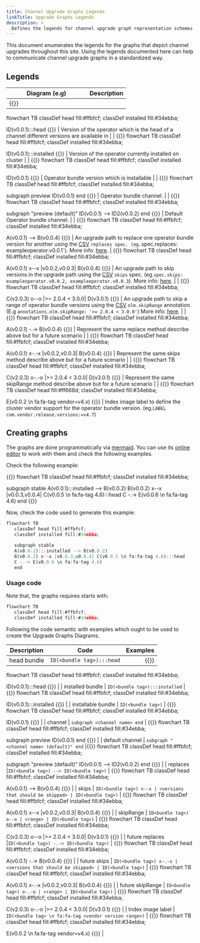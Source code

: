 ```yaml
---
title: Channel Upgrade Graphs Legends
linkTitle: Upgrade Graphs Legends
description: >
  Defines the legends for channel upgrade graph representation schemes used. 
---
```


This document enumerates the legends for the graphs that depict channel upgrades throughout this site. Using the legends documented here can help to communicate channel upgrade graphs in a standardized way.

## Legends

| <div style="align-text: center;width:200px">Diagram (e.g)</div> | Description |   
|----------|:-------------:|
| {{<mermaid>}}
flowchart TB
   classDef head fill:#ffbfcf;
   classDef installed fill:#34ebba;
   
   ID(v0.0.1):::head
{{</mermaid>}} | Version of the operator which is the head of a channel different versions are available in |
| {{<mermaid>}}
flowchart TB
   classDef head fill:#ffbfcf;
   classDef installed fill:#34ebba;
   
   ID(v0.0.1):::installed
{{</mermaid>}} | Version of the operator currently installed on cluster |
| {{<mermaid>}}
flowchart TB
   classDef head fill:#ffbfcf;
   classDef installed fill:#34ebba;
   
   ID(v0.0.1)
{{</mermaid>}} | Operator bundle version which is installable |
| {{<mermaid>}}
flowchart TB
   classDef head fill:#ffbfcf;
   classDef installed fill:#34ebba;
   
   subgraph preview
      ID(v0.0.1) 
   end
{{</mermaid>}} | Operator bundle channel. |
| {{<mermaid>}}
flowchart TB
   classDef head fill:#ffbfcf;
   classDef installed fill:#34ebba;
   
   subgraph "preview (default)"
      ID(v0.0.1) --> ID2(v0.0.2)
   end
{{</mermaid>}} | Default Operator bundle channel. |
| {{<mermaid>}}
flowchart TB
   classDef head fill:#ffbfcf;
   classDef installed fill:#34ebba;
   
   A(v0.0.1) --> B(v0.0.4)
{{</mermaid>}} | An upgrade path to replace one operator bundle version for another using the [CSV][csv-definition] `replaces spec. (eg.`spec.replaces: exampleoperator.v0.0.1`). More info: [here][upgrade-path-replaces].
| {{<mermaid>}}
flowchart TB
   classDef head fill:#ffbfcf;
   classDef installed fill:#34ebba;
   
   A(v0.0.1) x--x |v0.0.2,v0.0.3| B(v0.0.4)
{{</mermaid>}}  | An upgrade path to skip versions in the upgrade path using the [CSV][csv-definition] `skips` spec. (eg.`spec.skips: exampleoperator.v0.0.2, exampleoperator.v0.0.3`). More info: [here][upgrade-path-skips]. |
| {{<mermaid>}}
flowchart TB
   classDef head fill:#ffbfcf;
   classDef installed fill:#34ebba;
   
   C(v2.0.3) o--o |>= 2.0.4 < 3.0.0| D(v3.0.1)
{{</mermaid>}} | An upgrade path to skip a range of operator bundle versions using the [CSV][csv-definition] `olm.skipRange` annotation. (E.g `annotations.olm.skipRange: '>= 2.0.4 < 3.0.0'`) More info: [here][upgrade-path-skiprange]. |
| {{<mermaid>}}
flowchart TB
   classDef head fill:#ffbfcf;
   classDef installed fill:#34ebba;
   
   A(v0.0.1) -.-> B(v0.0.4)
{{</mermaid>}} | Represent the same replace method describe above but for a future scenario |
| {{<mermaid>}}
flowchart TB
   classDef head fill:#ffbfcf;
   classDef installed fill:#34ebba;
   
   A(v0.0.1) x-.-x |v0.0.2,v0.0.3| B(v0.0.4)
{{</mermaid>}} | Represent the same skips method describe above but for a future scenario |
| {{<mermaid>}}
flowchart TB
   classDef head fill:#ffbfcf;
   classDef installed fill:#34ebba;
   
   C(v2.0.3) o-.-o |>= 2.0.4 < 3.0.0| D(v3.0.1)
{{</mermaid>}} | Represent the same skipRange method describe above but for a future scenario |
| {{<mermaid>}}
flowchart TB
   classDef head fill:#ff668d;
   classDef installed fill:#34ebba;
 
   E(v0.0.2 \n fa:fa-tag vendor=v4.x)
{{</mermaid>}} | Index image label to define the cluster vendor support for the operator bundle version. (eg.`LABEL com.vendor.release.versions:=v4.7`)

## Creating graphs 

The graphs are done programmatically via [mermaid](https://mermaid-js.github.io/mermaid/#/.). You can use its [online editor](https://mermaid-js.github.io/mermaid-live-editor/) to work with them and check the following examples. 

Check the following example: 

{{<mermaid>}}
flowchart TB
   classDef head fill:#ffbfcf;
   classDef installed fill:#34ebba;
 
   subgraph stable
   A(v0.0.1):::installed --> B(v0.0.2)
   B(v0.0.2) x--x |v0.0.3,v0.0.4| C(v0.0.5 \n fa:fa-tag 4.6):::head
   C -.-> E(v0.0.6 \n fa:fa-tag 4.6)
   end
{{</mermaid>}}

Now, check the code used to generate this example:

```js
flowchart TB
   classDef head fill:#ffbfcf;
   classDef installed fill:#34ebba;
 
   subgraph stable
   A(v0.0.1):::installed --> B(v0.0.2)
   B(v0.0.2) x--x |v0.0.3,v0.0.4| C(v0.0.5 \n fa:fa-tag 4.6):::head
   C -.-> E(v0.0.6 \n fa:fa-tag 4.6)
   end
```

### Usage code

Note that, the graphs requires starts with:

```js
flowchart TB
   classDef head fill:#ffbfcf;
   classDef installed fill:#34ebba;
```

Following the code semantic with examples which ought to be used to create the Upgrade Graphs Diagrams. 

| Description   |      Code      |  Examples |
|----------|:-------------:|------:|
| head bundle |  `ID(<bundle tag>):::head` | {{<mermaid>}}
flowchart TB
   classDef head fill:#ffbfcf;
   classDef installed fill:#34ebba;
   
   ID(v0.0.1):::head
{{</mermaid>}} |
| installed bundle |  `ID(<bundle tag>):::installed` | {{<mermaid>}}
flowchart TB
   classDef head fill:#ffbfcf;
   classDef installed fill:#34ebba;
   
   ID(v0.0.1):::installed
{{</mermaid>}} |
| installable bundle | `ID(<bundle tag>)` | {{<mermaid>}}
flowchart TB
   classDef head fill:#ffbfcf;
   classDef installed fill:#34ebba;
   
   ID(v0.0.1)
{{</mermaid>}} |
| channel |  `subgraph <channel name> end` | {{<mermaid>}}
flowchart TB
   classDef head fill:#ffbfcf;
   classDef installed fill:#34ebba;
   
   subgraph preview
      ID(v0.0.1)
   end
{{</mermaid>}} |
| default channel | `subgraph "<channel name> (default)" end` |{{<mermaid>}}
flowchart TB
   classDef head fill:#ffbfcf;
   classDef installed fill:#34ebba;
   
   subgraph "preview (default)"
      ID(v0.0.1) --> ID2(v0.0.2)
   end
{{</mermaid>}} |
| replaces |`ID(<bundle tag>) --> ID(<bundle tag>)` | {{<mermaid>}}
flowchart TB
   classDef head fill:#ffbfcf;
   classDef installed fill:#34ebba;
   
   A(v0.0.1) --> B(v0.0.4)
{{</mermaid>}} |
| skips | `ID(<bundle tag>) x--x | <versions that should be skipped> | ID(<bundle tag>)` | {{<mermaid>}}
flowchart TB
   classDef head fill:#ffbfcf;
   classDef installed fill:#34ebba;
   
   A(v0.0.1) x--x |v0.0.2,v0.0.3| B(v0.0.4)
{{</mermaid>}} |
| skipRange | `ID<bundle tag>) o--o | <range> | ID(<bundle tag>)` | {{<mermaid>}}
flowchart TB
   classDef head fill:#ffbfcf;
   classDef installed fill:#34ebba;
   
   C(v2.0.3) o--o |>= 2.0.4 < 3.0.0| D(v3.0.1)
{{</mermaid>}} |
| future replaces |`ID(<bundle tag>) -.-> ID(<bundle tag>)` | {{<mermaid>}}
flowchart TB
   classDef head fill:#ffbfcf;
   classDef installed fill:#34ebba;
   
   A(v0.0.1) -.-> B(v0.0.4)
{{</mermaid>}} |
| future skips | `ID(<bundle tag>) x-.-x | <versions that should be skipped> | ID(<bundle tag>)` | {{<mermaid>}}
flowchart TB
   classDef head fill:#ffbfcf;
   classDef installed fill:#34ebba;
   
   A(v0.0.1) x-.-x |v0.0.2,v0.0.3| B(v0.0.4)
{{</mermaid>}} |
| future skipRange | `ID<bundle tag>) o-.-o | <range> | ID(<bundle tag>)` | {{<mermaid>}}
flowchart TB
   classDef head fill:#ffbfcf;
   classDef installed fill:#34ebba;
   
   C(v2.0.3) o-.-o |>= 2.0.4 < 3.0.0| D(v3.0.1)
{{</mermaid>}} |
| Index image label  |    `ID(<bundle tag> \n fa:fa-tag <vendor version range>)` | {{<mermaid>}}
flowchart TB
   classDef head fill:#ffbfcf;
   classDef installed fill:#34ebba;
   
   E(v0.0.2 \n fa:fa-tag vendor=v4.x)
{{</mermaid>}} |

[csv-definition]:/docs/concepts/crds/clusterserviceversion/
[upgrade-path-replaces]:/docs/tasks/creating-an-update-graph/#replaces
[upgrade-path-skips]:/docs/tasks/creating-an-update-graph/#skips
[upgrade-path-skiprange]:/docs/tasks/creating-an-update-graph/#skiprange
